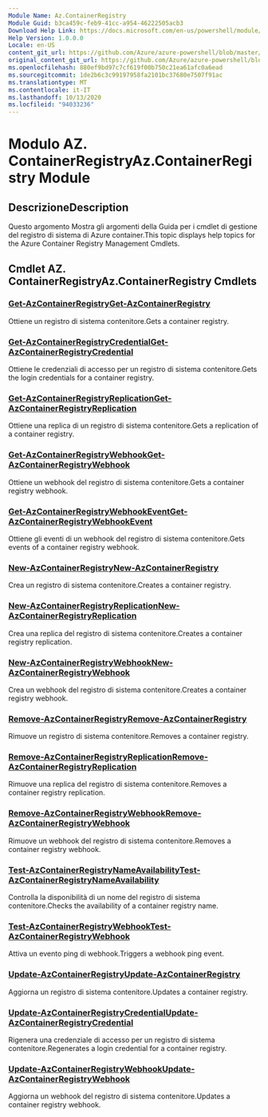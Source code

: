 ```yaml
---
Module Name: Az.ContainerRegistry
Module Guid: b3ca459c-feb9-41cc-a954-46222505acb3
Download Help Link: https://docs.microsoft.com/en-us/powershell/module/az.containerregistry
Help Version: 1.0.0.0
Locale: en-US
content_git_url: https://github.com/Azure/azure-powershell/blob/master/src/ContainerRegistry/ContainerRegistry/help/Az.ContainerRegistry.md
original_content_git_url: https://github.com/Azure/azure-powershell/blob/master/src/ContainerRegistry/ContainerRegistry/help/Az.ContainerRegistry.md
ms.openlocfilehash: 880ef9bd97c7cf619f00b750c21ea61afc0a6ead
ms.sourcegitcommit: 1de2b6c3c99197958fa2101bc37680e7507f91ac
ms.translationtype: MT
ms.contentlocale: it-IT
ms.lasthandoff: 10/13/2020
ms.locfileid: "94033236"
---
```

# <span data-ttu-id="a22f2-101">Modulo AZ. ContainerRegistry</span><span class="sxs-lookup"><span data-stu-id="a22f2-101">Az.ContainerRegistry Module</span></span>
## <span data-ttu-id="a22f2-102">Descrizione</span><span class="sxs-lookup"><span data-stu-id="a22f2-102">Description</span></span>
<span data-ttu-id="a22f2-103">Questo argomento Mostra gli argomenti della Guida per i cmdlet di gestione del registro di sistema di Azure container.</span><span class="sxs-lookup"><span data-stu-id="a22f2-103">This topic displays help topics for the Azure Container Registry Management Cmdlets.</span></span>

## <span data-ttu-id="a22f2-104">Cmdlet AZ. ContainerRegistry</span><span class="sxs-lookup"><span data-stu-id="a22f2-104">Az.ContainerRegistry Cmdlets</span></span>
### [<span data-ttu-id="a22f2-105">Get-AzContainerRegistry</span><span class="sxs-lookup"><span data-stu-id="a22f2-105">Get-AzContainerRegistry</span></span>](Get-AzContainerRegistry.md)
<span data-ttu-id="a22f2-106">Ottiene un registro di sistema contenitore.</span><span class="sxs-lookup"><span data-stu-id="a22f2-106">Gets a container registry.</span></span>

### [<span data-ttu-id="a22f2-107">Get-AzContainerRegistryCredential</span><span class="sxs-lookup"><span data-stu-id="a22f2-107">Get-AzContainerRegistryCredential</span></span>](Get-AzContainerRegistryCredential.md)
<span data-ttu-id="a22f2-108">Ottiene le credenziali di accesso per un registro di sistema contenitore.</span><span class="sxs-lookup"><span data-stu-id="a22f2-108">Gets the login credentials for a container registry.</span></span>

### [<span data-ttu-id="a22f2-109">Get-AzContainerRegistryReplication</span><span class="sxs-lookup"><span data-stu-id="a22f2-109">Get-AzContainerRegistryReplication</span></span>](Get-AzContainerRegistryReplication.md)
<span data-ttu-id="a22f2-110">Ottiene una replica di un registro di sistema contenitore.</span><span class="sxs-lookup"><span data-stu-id="a22f2-110">Gets a replication of a container registry.</span></span>

### [<span data-ttu-id="a22f2-111">Get-AzContainerRegistryWebhook</span><span class="sxs-lookup"><span data-stu-id="a22f2-111">Get-AzContainerRegistryWebhook</span></span>](Get-AzContainerRegistryWebhook.md)
<span data-ttu-id="a22f2-112">Ottiene un webhook del registro di sistema contenitore.</span><span class="sxs-lookup"><span data-stu-id="a22f2-112">Gets a container registry webhook.</span></span>

### [<span data-ttu-id="a22f2-113">Get-AzContainerRegistryWebhookEvent</span><span class="sxs-lookup"><span data-stu-id="a22f2-113">Get-AzContainerRegistryWebhookEvent</span></span>](Get-AzContainerRegistryWebhookEvent.md)
<span data-ttu-id="a22f2-114">Ottiene gli eventi di un webhook del registro di sistema contenitore.</span><span class="sxs-lookup"><span data-stu-id="a22f2-114">Gets events of a container registry webhook.</span></span>

### [<span data-ttu-id="a22f2-115">New-AzContainerRegistry</span><span class="sxs-lookup"><span data-stu-id="a22f2-115">New-AzContainerRegistry</span></span>](New-AzContainerRegistry.md)
<span data-ttu-id="a22f2-116">Crea un registro di sistema contenitore.</span><span class="sxs-lookup"><span data-stu-id="a22f2-116">Creates a container registry.</span></span>

### [<span data-ttu-id="a22f2-117">New-AzContainerRegistryReplication</span><span class="sxs-lookup"><span data-stu-id="a22f2-117">New-AzContainerRegistryReplication</span></span>](New-AzContainerRegistryReplication.md)
<span data-ttu-id="a22f2-118">Crea una replica del registro di sistema contenitore.</span><span class="sxs-lookup"><span data-stu-id="a22f2-118">Creates a container registry replication.</span></span>

### [<span data-ttu-id="a22f2-119">New-AzContainerRegistryWebhook</span><span class="sxs-lookup"><span data-stu-id="a22f2-119">New-AzContainerRegistryWebhook</span></span>](New-AzContainerRegistryWebhook.md)
<span data-ttu-id="a22f2-120">Crea un webhook del registro di sistema contenitore.</span><span class="sxs-lookup"><span data-stu-id="a22f2-120">Creates a container registry webhook.</span></span>

### [<span data-ttu-id="a22f2-121">Remove-AzContainerRegistry</span><span class="sxs-lookup"><span data-stu-id="a22f2-121">Remove-AzContainerRegistry</span></span>](Remove-AzContainerRegistry.md)
<span data-ttu-id="a22f2-122">Rimuove un registro di sistema contenitore.</span><span class="sxs-lookup"><span data-stu-id="a22f2-122">Removes a container registry.</span></span>

### [<span data-ttu-id="a22f2-123">Remove-AzContainerRegistryReplication</span><span class="sxs-lookup"><span data-stu-id="a22f2-123">Remove-AzContainerRegistryReplication</span></span>](Remove-AzContainerRegistryReplication.md)
<span data-ttu-id="a22f2-124">Rimuove una replica del registro di sistema contenitore.</span><span class="sxs-lookup"><span data-stu-id="a22f2-124">Removes a container registry replication.</span></span>

### [<span data-ttu-id="a22f2-125">Remove-AzContainerRegistryWebhook</span><span class="sxs-lookup"><span data-stu-id="a22f2-125">Remove-AzContainerRegistryWebhook</span></span>](Remove-AzContainerRegistryWebhook.md)
<span data-ttu-id="a22f2-126">Rimuove un webhook del registro di sistema contenitore.</span><span class="sxs-lookup"><span data-stu-id="a22f2-126">Removes a container registry webhook.</span></span>

### [<span data-ttu-id="a22f2-127">Test-AzContainerRegistryNameAvailability</span><span class="sxs-lookup"><span data-stu-id="a22f2-127">Test-AzContainerRegistryNameAvailability</span></span>](Test-AzContainerRegistryNameAvailability.md)
<span data-ttu-id="a22f2-128">Controlla la disponibilità di un nome del registro di sistema contenitore.</span><span class="sxs-lookup"><span data-stu-id="a22f2-128">Checks the availability of a container registry name.</span></span>

### [<span data-ttu-id="a22f2-129">Test-AzContainerRegistryWebhook</span><span class="sxs-lookup"><span data-stu-id="a22f2-129">Test-AzContainerRegistryWebhook</span></span>](Test-AzContainerRegistryWebhook.md)
<span data-ttu-id="a22f2-130">Attiva un evento ping di webhook.</span><span class="sxs-lookup"><span data-stu-id="a22f2-130">Triggers a webhook ping event.</span></span>

### [<span data-ttu-id="a22f2-131">Update-AzContainerRegistry</span><span class="sxs-lookup"><span data-stu-id="a22f2-131">Update-AzContainerRegistry</span></span>](Update-AzContainerRegistry.md)
<span data-ttu-id="a22f2-132">Aggiorna un registro di sistema contenitore.</span><span class="sxs-lookup"><span data-stu-id="a22f2-132">Updates a container registry.</span></span>

### [<span data-ttu-id="a22f2-133">Update-AzContainerRegistryCredential</span><span class="sxs-lookup"><span data-stu-id="a22f2-133">Update-AzContainerRegistryCredential</span></span>](Update-AzContainerRegistryCredential.md)
<span data-ttu-id="a22f2-134">Rigenera una credenziale di accesso per un registro di sistema contenitore.</span><span class="sxs-lookup"><span data-stu-id="a22f2-134">Regenerates a login credential for a container registry.</span></span>

### [<span data-ttu-id="a22f2-135">Update-AzContainerRegistryWebhook</span><span class="sxs-lookup"><span data-stu-id="a22f2-135">Update-AzContainerRegistryWebhook</span></span>](Update-AzContainerRegistryWebhook.md)
<span data-ttu-id="a22f2-136">Aggiorna un webhook del registro di sistema contenitore.</span><span class="sxs-lookup"><span data-stu-id="a22f2-136">Updates a container registry webhook.</span></span>

